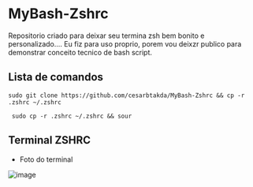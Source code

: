 # MyBash-Zshrc
Repositorio criado para deixar seu termina zsh bem bonito e personalizado.... Eu fiz para uso proprio, porem vou deixzr publico para demonstrar conceito tecnico de bash script.

## Lista de comandos
```
sudo git clone https://github.com/cesarbtakda/MyBash-Zshrc && cp -r .zshrc ~/.zshrc
```
```
 sudo cp -r .zshrc ~/.zshrc && sour
```

## Terminal ZSHRC


- Foto do terminal
   
![image](https://github.com/user-attachments/assets/11f69391-fdd8-4938-8f5c-4b5285951000)

